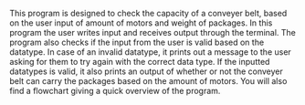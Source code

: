 This program is designed to check the capacity of a conveyer belt, based on the user input of amount of motors and weight of packages. 
In this program the user writes input and receives output through the terminal.
The program also checks if the input from the user is valid based on the datatype. In case of an invalid datatype, it prints out a message to the user asking for them to try again with the correct data type. 
If the inputted datatypes is valid, it also prints an output of whether or not the conveyer belt can carry the packages based on the amount of motors. 
You will also find a flowchart giving a quick overview of the program.
